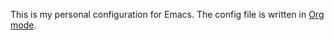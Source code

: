 This is my personal configuration for Emacs. The config file is written in [Org mode](https://orgmode.org/).
